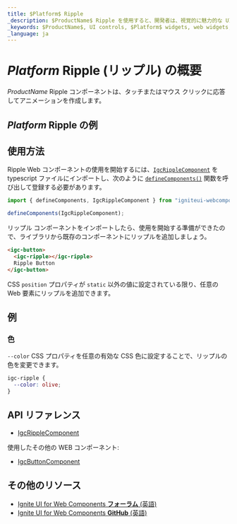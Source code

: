 ```yaml
---
title: $Platform$ Ripple
_description: $ProductName$ Ripple を使用すると、開発者は、視覚的に魅力的な UI 拡張のためにリップル アニメーション効果を受け取った領域を定義できます。
_keywords: $ProductName$, UI controls, $Platform$ widgets, web widgets, UI widgets, $Platform$, Native $Platform$ Components Suite, Native $Platform$ Controls, Native $Platform$ Components Library, $Platform$ Ripple components, $Platform$ Ripple controls, UI コントロール, $Platform$ ウィジェット, web ウィジェット, UI ウィジェット, ネイティブ $Platform$ コンポーネント スイート, ネイティブ $Platform$ コントロール, ネイティブ $Platform$ コンポーネント ライブラリ, $Platform$ Ripple コンポーネント, $Platform$ Ripple コントロール
_language: ja
---
```


# $Platform$ Ripple (リップル) の概要

$ProductName$ Ripple コンポーネントは、タッチまたはマウス クリックに応答してアニメーションを作成します。

<div class="divider"></div>

## $Platform$ Ripple の例

<code-view style="height: 60px"
           data-demos-base-url="{environment:demosBaseUrl}"
           iframe-src="{environment:demosBaseUrl}/inputs/ripple-button" alt="$Platform$ Ripple の例"
           github-src="inputs/ripple/button">
</code-view>

## 使用方法

Ripple Web コンポーネントの使用を開始するには、[`IgcRippleComponent`](https://www.infragistics.com/products/ignite-ui-web-components/docs/typescript/latest/classes/igcripplecomponent.html) を typescript ファイルにインポートし、次のように [`defineComponents()`](https://www.infragistics.com/products/ignite-ui-web-components/docs/typescript/latest/index.html#defineComponents) 関数を呼び出して登録する必要があります。

```ts
import { defineComponents, IgcRippleComponent } from "igniteui-webcomponents";

defineComponents(IgcRippleComponent);
```

リップル コンポーネントをインポートしたら、使用を開始する準備ができたので、ライブラリから既存のコンポーネントにリップルを追加しましょう。

```html
<igc-button>
  <igc-ripple></igc-ripple>
  Ripple Button
</igc-button>
```

CSS `position` プロパティが `static` 以外の値に設定されている限り、任意の Web 要素にリップルを追加できます。

## 例

### 色

`--color` CSS プロパティを任意の有効な CSS 色に設定することで、リップルの色を変更できます。

```css
igc-ripple {
  --color: olive;
}
```

<code-view style="height: 60px"
           data-demos-base-url="{environment:demosBaseUrl}"
           iframe-src="{environment:demosBaseUrl}/inputs/ripple-color" alt="$Platform$ Ripple の例"
           github-src="inputs/ripple/color">
</code-view>

## API リファレンス

* [IgcRippleComponent](https://www.infragistics.com/products/ignite-ui-web-components/docs/typescript/latest/classes/IgcRippleComponent.html)

使用したその他の WEB コンポーネント:

* [IgcButtonComponent](https://www.infragistics.com/products/ignite-ui-web-components/docs/typescript/latest/classes/IgcButtonComponent.html)

## その他のリソース

<div class="divider--half"></div>

* [Ignite UI for Web Components **フォーラム** (英語)](https://www.infragistics.com/community/forums/f/ignite-ui-for-web-components)
* [Ignite UI for Web Components **GitHub** (英語)](https://github.com/IgniteUI/igniteui-webcomponents)
